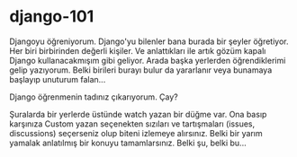 # django-101
Djangoyu öğreniyorum. Django'yu bilenler bana burada bir şeyler öğretiyor. Her biri birbirinden değerli kişiler. Ve anlattıkları ile artık gözüm kapalı Django kullanacakmışım gibi geliyor. Arada başka yerlerden öğrendiklerimi gelip yazıyorum. Belki birileri burayı bulur da yararlanır veya bunamaya başlayıp unuturum falan... 

Django öğrenmenin tadınız çıkarıyorum. Çay?

Şuralarda bir yerlerde üstünde watch yazan bir düğme var. Ona basıp karşınıza Custom yazan seçenekten sızıları ve tartışmaları (issues, discussions) seçerseniz olup biteni izlemeye alırsınız. Belki bir yarım yamalak anlatılmış bir konuyu tamamlarsınız. Belki şu, belki bu...
